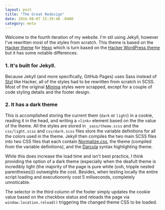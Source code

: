 ```yaml
---
layout: post
title: "The Great Redesign"
date: 2016-08-07 15:39:48 -0400
category: meta
---
```


Welcome to the fourth iteration of my website. I'm stil using Jekyll, however I've rewritten most of the styles from scratch. This theme is based on the [Hacker theme][HackerHexo] for [Hexo][] which is turn based on the [Hacker WordPress theme][HackerWP] but it has some notable differences.

### 1\. It's built for Jekyll.

Because Jekyll (and more specifically, GitHub Pages) uses Sass instead of [Styl][] like Hacker, all of the styles had to be rewritten from scratch in SCSS. Most of the original [Minima][] styles were scrapped, except for a couple of code styling details and the footer design.

### 2\. It has a dark theme

This is accomplished storing the current them (`dark` or `light`) in a cookie, reading it in the head, and writing a `<link>` element based on the the value of the theme. All the styles are stored in `_sass/theme.scss` and the `css/light.scss` and `css/dark.scss` files store the variable definitions for all the colors used in the theme. Jekyll then compiles the two main SCSS files into two CSS files that each contain [Normalize.css][Normalize], the theme (compiled from the variable definitions), and the [Darcula][RougeDarcula] syntax highlighting theme.

While this does increase the load time and isn't best practice, I think providing the option of a dark theme (especially when the deafult theme is incredibly light (the majority of the page is pure white (ooh, tripple nested parentheses))) outweights the cost. Besides, when testing locally the entire script loading and executiononly cost 5 miliseconds, completely unnoticable.

The selector in the third column of the footer simply updates the cookie value based on the checkbox status and reloads the page via `window.location.reload()` triggering the changed theme CSS to be loaded.

[HackerHexo]: https://github.com/CodeDaraW/Hacker
[Hexo]: https://hexo.io/
[HackerWP]: https://wordpress.org/themes/hacker/
[Styl]: https://github.com/tj/styl
[Minima]: https://github.com/jekyll/minima
[Normalize]: https://necolas.github.io/normalize.css/
[RougeDarcula]: https://github.com/shadowfacts/RougeDarcula
